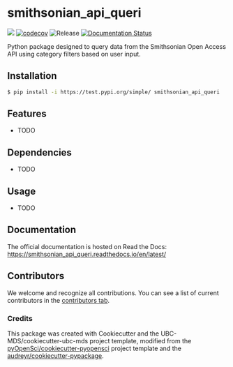 # smithsonian_api_queri 

![](https://github.com/Alys-217/smithsonian_api_queri/workflows/build/badge.svg) [![codecov](https://codecov.io/gh/Alys-217/smithsonian_api_queri/branch/main/graph/badge.svg)](https://codecov.io/gh/Alys-217/smithsonian_api_queri) ![Release](https://github.com/Alys-217/smithsonian_api_queri/workflows/Release/badge.svg) [![Documentation Status](https://readthedocs.org/projects/smithsonian_api_queri/badge/?version=latest)](https://smithsonian_api_queri.readthedocs.io/en/latest/?badge=latest)

Python package designed to query data from the Smithsonian Open Access API using category filters based on user input.

## Installation

```bash
$ pip install -i https://test.pypi.org/simple/ smithsonian_api_queri
```

## Features

- TODO

## Dependencies

- TODO

## Usage

- TODO

## Documentation

The official documentation is hosted on Read the Docs: https://smithsonian_api_queri.readthedocs.io/en/latest/

## Contributors

We welcome and recognize all contributions. You can see a list of current contributors in the [contributors tab](https://github.com/Alys-217/smithsonian_api_queri/graphs/contributors).

### Credits

This package was created with Cookiecutter and the UBC-MDS/cookiecutter-ubc-mds project template, modified from the [pyOpenSci/cookiecutter-pyopensci](https://github.com/pyOpenSci/cookiecutter-pyopensci) project template and the [audreyr/cookiecutter-pypackage](https://github.com/audreyr/cookiecutter-pypackage).
